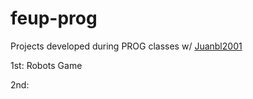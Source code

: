 # feup-prog

Projects developed during PROG classes w/ [Juanbl2001](https://github.com/Juanbl2001)

1st: Robots Game

2nd: 
